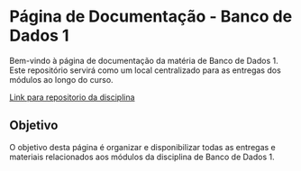 # Página de Documentação - Banco de Dados 1

Bem-vindo à página de documentação da matéria de Banco de Dados 1. Este repositório servirá como um local centralizado para as entregas dos módulos ao longo do curso.

[Link para repositorio da disciplina](https://github.com/SBD1/2024.2-Pokemon)

## Objetivo

O objetivo desta página é organizar e disponibilizar todas as entregas e materiais relacionados aos módulos da disciplina de Banco de Dados 1.
